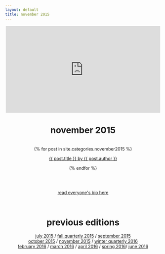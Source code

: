 ```yaml
---
layout: default
title: november 2015
---
```

<div align="center">
    <iframe src="https://player.vimeo.com/video/144661082" width="500" height="281" frameborder="0" webkitallowfullscreen mozallowfullscreen allowfullscreen></iframe>
    <p><h1>november 2015</h1></p><br>
</div>
<div align="center">
    {% for post in site.categories.november2015 %}
    <div class="items-wrapper">
        <div class="item">
            <p><a href="../{{ post.url }}">{{ post.title }} by {{ post.author }}</a>
            <br />
        </div>
    </div>
        
{% endfor %}
</div>

<br><br>
<p align="center"><a href="../november2015/people.html">read everyone's bio here</a></p>
<br>

<div align="center">
    <p><h1>previous editions</h1></p>
    <a href="../july2015/">july 2015</a> / <a href="../fall2015/">fall quarterly 2015</a> / <a href="../september2015/">september 2015</a> <br> <a href="../october2015/">october 2015</a> / <a href="../november2015/">november 2015</a> / <a href="../winter2016/">winter quarterly 2016</a> <br> <a href="../february2016 /">february 2016</a> / <a href="../march2015 /">march 2016</a>  / <a href="../april2016/">april 2016</a> / <a href="../spring2016/">spring 2016</a>/ <a href="../june2016/">june 2016</a>
</div>

<br><br>